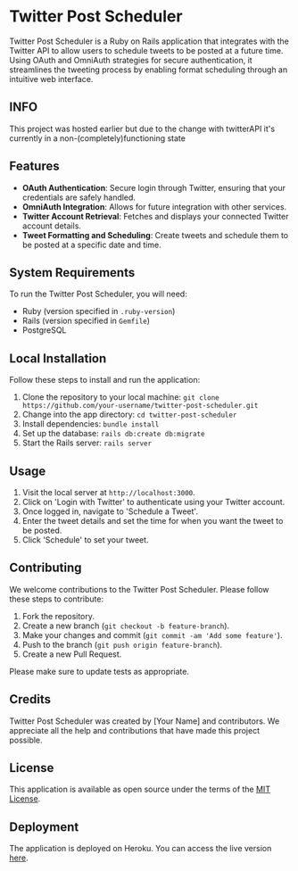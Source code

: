 # Twitter Post Scheduler

Twitter Post Scheduler is a Ruby on Rails application that integrates with the Twitter API to allow users to schedule tweets to be posted at a future time. Using OAuth and OmniAuth strategies for secure authentication, it streamlines the tweeting process by enabling format scheduling through an intuitive web interface.

## INFO
  This project was hosted earlier but due to the change with twitterAPI it's currently in a non-(completely)functioning state

## Features

- **OAuth Authentication**: Secure login through Twitter, ensuring that your credentials are safely handled.
- **OmniAuth Integration**: Allows for future integration with other services.
- **Twitter Account Retrieval**: Fetches and displays your connected Twitter account details.
- **Tweet Formatting and Scheduling**: Create tweets and schedule them to be posted at a specific date and time.

## System Requirements

To run the Twitter Post Scheduler, you will need:

- Ruby (version specified in `.ruby-version`)
- Rails (version specified in `Gemfile`)
- PostgreSQL

## Local Installation

Follow these steps to install and run the application:

1. Clone the repository to your local machine:
  `git clone https://github.com/your-username/twitter-post-scheduler.git`
2. Change into the app directory:
  `cd twitter-post-scheduler`
3. Install dependencies:
   `bundle install`
4. Set up the database:
  `rails db:create db:migrate`
5. Start the Rails server:
   `rails server`

## Usage

1. Visit the local server at `http://localhost:3000`.
2. Click on 'Login with Twitter' to authenticate using your Twitter account.
3. Once logged in, navigate to 'Schedule a Tweet'.
4. Enter the tweet details and set the time for when you want the tweet to be posted.
5. Click 'Schedule' to set your tweet.

## Contributing

We welcome contributions to the Twitter Post Scheduler. Please follow these steps to contribute:

1. Fork the repository.
2. Create a new branch (`git checkout -b feature-branch`).
3. Make your changes and commit (`git commit -am 'Add some feature'`).
4. Push to the branch (`git push origin feature-branch`).
5. Create a new Pull Request.

Please make sure to update tests as appropriate.

## Credits

Twitter Post Scheduler was created by [Your Name] and contributors. We appreciate all the help and contributions that have made this project possible.

## License

This application is available as open source under the terms of the [MIT License](https://opensource.org/licenses/MIT).

## Deployment

The application is deployed on Heroku. You can access the live version [here](#).

